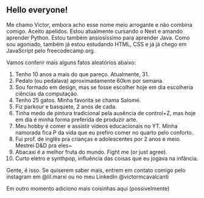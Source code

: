 ## Hello everyone!  
  
Me chamo Victor, embora acho esse nome meio arrogante e não combina comigo. Aceito apelidos. Estou atualmente cursando o Next e amando aprender Python. Estou também ansiosíssimo para aprender Java. Como sou agoniado, também já estou estudando HTML, CSS e já já chego em JavaScript pelo freecodecamp.org.  
  
Vamos conferir mais alguns fatos aleatórios abaixo:  
1. Tenho 10 anos a mais do que pareço. Atualmente, 31.  
2. Pedalo (ou pedalava) aproximadamente 60km por semana.  
3. Sou formado em design, mas se fosse escolher hoje em dia escolheria ciências da computação.  
4. Tenho 25 gatos. Minha favorita se chama Salomé.  
5. Fiz parkour e basquete, 2 anos de cada.  
6. Tinha medo de pintura tradicional pela ausência de control+Z, mas hoje em dia é minha forma preferida de produzir arte.  
7. Meu hobby é comer e assistir vídeos educacionais no YT. Minha namorada fica P da vida que eu prefiro comer no quarto pelo conforto.  
8. Fui prof. de inglês pra crianças e adolescentes por 2 anos e meio. Mestrei D&D pra eles~  
9. Abacaxi é a melhor fruta do mundo. Fight me (or just agree).  
10. Curto eletro e synthpop, influência das coisas que eu jogava na infância.  
  
Gente, é isso. Se quiserem saber mais, entrem em contato comigo pelo instagram em @lil.marxi ou no meu LinkedIn @victormcavalcanti  

Em outro momento adiciono mais coisinhas aqui (possivelmente)